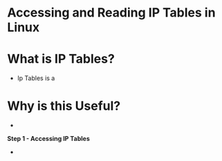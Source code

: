 # Accessing and Reading IP Tables in Linux 

# What is IP Tables? 
 - Ip Tables is a

# Why is this Useful?
 - 

**Step 1 - Accessing IP Tables** 

 - 
